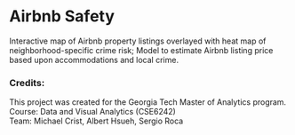 # Airbnb Safety
Interactive map of Airbnb property listings overlayed with heat map of neighborhood-specific crime risk; Model to estimate Airbnb listing price based upon accommodations and local crime.
### Credits:
This project was created for the Georgia Tech Master of Analytics program.  
Course: Data and Visual Analytics (CSE6242)<br>
Team: Michael Crist, Albert Hsueh, Sergio Roca
